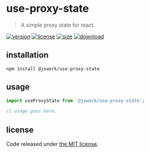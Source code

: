 # use-proxy-state
> A simple proxy state for react.

[![version][version-image]][version-url]
[![license][license-image]][license-url]
[![size][size-image]][size-url]
[![download][download-image]][download-url]

## installation
```shell
npm install @jswork/use-proxy-state
```

## usage
```js
import useProxyState from '@jswork/use-proxy-state';

// usage goes here.
```

## license
Code released under [the MIT license](https://github.com/afeiship/use-proxy-state/blob/master/LICENSE.txt).

[version-image]: https://img.shields.io/npm/v/@jswork/use-proxy-state
[version-url]: https://npmjs.org/package/@jswork/use-proxy-state

[license-image]: https://img.shields.io/npm/l/@jswork/use-proxy-state
[license-url]: https://github.com/afeiship/use-proxy-state/blob/master/LICENSE.txt

[size-image]: https://img.shields.io/bundlephobia/minzip/@jswork/use-proxy-state
[size-url]: https://github.com/afeiship/use-proxy-state/blob/master/dist/use-proxy-state.min.js

[download-image]: https://img.shields.io/npm/dm/@jswork/use-proxy-state
[download-url]: https://www.npmjs.com/package/@jswork/use-proxy-state
